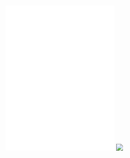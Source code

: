 <div align="center">
  <img src="/metrics.svg" width="50%"/>
  <img src="https://img.shields.io/endpoint?url=https://pronoundb.org/shields/60dca4b761051e35eff034a0&color=FF34A7"/>
</div>
